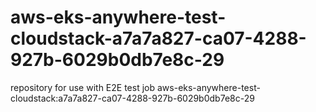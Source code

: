 # aws-eks-anywhere-test-cloudstack-a7a7a827-ca07-4288-927b-6029b0db7e8c-29
repository for use with E2E test job aws-eks-anywhere-test-cloudstack:a7a7a827-ca07-4288-927b-6029b0db7e8c-29
